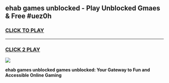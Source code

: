 
## ehab games unblocked - Play Unblocked Gmaes & Free #uez0h
<h3>
<a href="https://premium.freeplayer.one?title=ehab_games_unblocked&ref=03M">CLICK TO PLAY</a></h3>
<hr>

<h3>
<a href="https://premium.freeplayer.one?title=ehab_games_unblocked&ref=03M">CLICK 2 PLAY</a>
  
</h3>

<a href="https://premium.freeplayer.one?title=ehab_games_unblocked&ref=03M"><img src="https://clearcache.store/games.png"></a>


**ehab games unblocked games unblocked: Your Gateway to Fun and Accessible Online Gaming**
